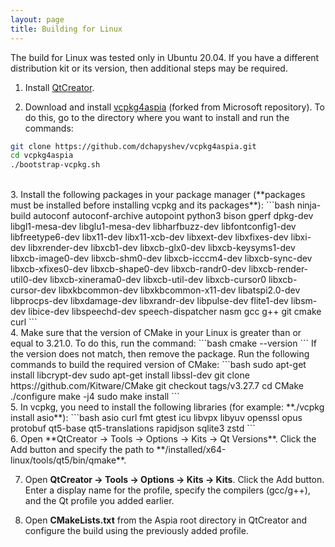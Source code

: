 ```yaml
---
layout: page
title: Building for Linux
---
```


The build for Linux was tested only in Ubuntu 20.04. If you have a different distribution kit or its version, then additional steps may be required.
1. Install [QtCreator](https://download.qt.io/official_releases/online_installers/).

2. Download and install [vcpkg4aspia](https://github.com/dchapyshev/vcpkg4aspia) (forked from Microsoft repository). To do this, go to the directory where you want to install and run the commands:
```bash
git clone https://github.com/dchapyshev/vcpkg4aspia.git
cd vcpkg4aspia
./bootstrap-vcpkg.sh
```
<br/>
3. Install the following packages in your package manager (**packages must be installed before installing vcpkg and its packages**):
```bash
ninja-build
autoconf
autoconf-archive
autopoint
python3
bison
gperf
dpkg-dev
libgl1-mesa-dev
libglu1-mesa-dev
libharfbuzz-dev
libfontconfig1-dev
libfreetype6-dev
libx11-dev
libx11-xcb-dev
libxext-dev
libxfixes-dev
libxi-dev
libxrender-dev
libxcb1-dev
libxcb-glx0-dev
libxcb-keysyms1-dev
libxcb-image0-dev
libxcb-shm0-dev
libxcb-icccm4-dev
libxcb-sync-dev
libxcb-xfixes0-dev
libxcb-shape0-dev
libxcb-randr0-dev
libxcb-render-util0-dev
libxcb-xinerama0-dev
libxcb-util-dev
libxcb-cursor0
libxcb-cursor-dev
libxkbcommon-dev
libxkbcommon-x11-dev
libatspi2.0-dev
libprocps-dev
libxdamage-dev
libxrandr-dev
libpulse-dev
flite1-dev
libsm-dev
libice-dev
libspeechd-dev
speech-dispatcher
nasm
gcc
g++
git
cmake
curl
```
<br/>
4. Make sure that the version of CMake in your Linux is greater than or equal to 3.21.0. To do this, run the command:
```bash
cmake --version
```
If the version does not match, then remove the package. Run the following commands to build the required version of CMake:
```bash
sudo apt-get install libcrypt-dev
sudo apt-get install libssl-dev
git clone https://github.com/Kitware/CMake
git checkout tags/v3.27.7
cd CMake
./configure
make -j4
sudo make install
```
<br/>
5. In vcpkg, you need to install the following libraries (for example: **./vcpkg install asio**):
```bash
asio
curl
fmt
gtest
icu
libvpx
libyuv
openssl
opus
protobuf
qt5-base
qt5-translations
rapidjson
sqlite3
zstd
```
<br/>
6. Open **QtCreator -> Tools -> Options -> Kits -> Qt Versions**. Click the Add button and specify the path to **<vcpkg_path>/installed/x64-linux/tools/qt5/bin/qmake**.

7. Open **QtCreator -> Tools -> Options -> Kits -> Kits**. Click the Add button. Enter a display name for the profile, specify the compilers (gcc/g++), and the Qt profile you added earlier.

8. Open **CMakeLists.txt** from the Aspia root directory in QtCreator and configure the build using the previously added profile.
